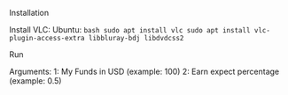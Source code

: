 Installation

Install VLC:
	Ubuntu: 
	```bash
	sudo apt install vlc
	sudo apt install vlc-plugin-access-extra libbluray-bdj libdvdcss2
	```

Run

Arguments:
	1: My Funds in USD (example: 100)
	2: Earn expect percentage (example: 0.5)